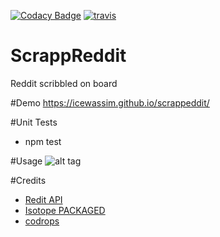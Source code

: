 

[![Codacy Badge](https://api.codacy.com/project/badge/Grade/b0bf01b1af4a4066816b572f5c7aca90)](https://www.codacy.com/app/icewassim/scrappeddit?utm_source=github.com&utm_medium=referral&utm_content=icewassim/scrappeddit&utm_campaign=badger)
[![travis](https://travis-ci.org/icewassim/scrappeddit.svg?branch=master)](https://travis-ci.org/icewassim/scrappeddit)

# ScrappReddit
Reddit scribbled on board

#Demo
https://icewassim.github.io/scrappeddit/

#Unit Tests
 - npm test
 
#Usage
 ![alt tag](https://icewassim.github.io/scrappeddit/usage.gif)

#Credits
 - [Redit API](https://www.reddit.com/dev/api/)
 - [Isotope PACKAGED](http://isotope.metafizzy.co)
 - [codrops](http://www.codrops.com)
